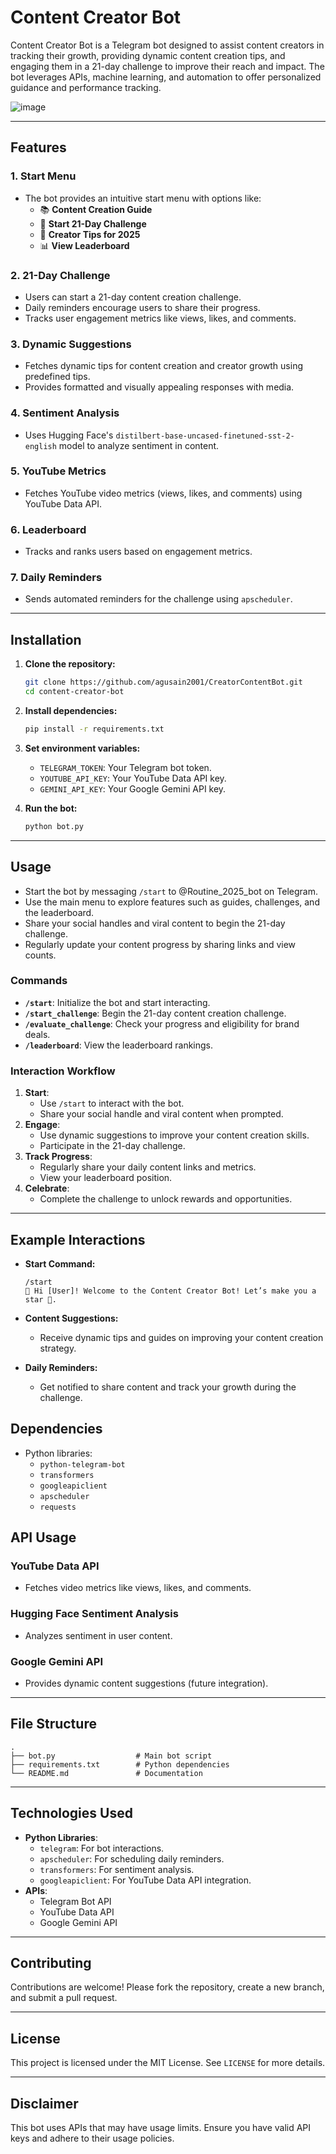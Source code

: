 # Content Creator Bot

Content Creator Bot is a Telegram bot designed to assist content creators in tracking their growth, providing dynamic content creation tips, and engaging them in a 21-day challenge to improve their reach and impact. The bot leverages APIs, machine learning, and automation to offer personalized guidance and performance tracking.

![image](https://github.com/user-attachments/assets/c70d3c4b-3bce-400d-a882-876ceec7bc11)


---

## Features

### 1. **Start Menu**
- The bot provides an intuitive start menu with options like:
  - 📚 **Content Creation Guide**
  - 🎯 **Start 21-Day Challenge**
  - 🚀 **Creator Tips for 2025**
  - 📊 **View Leaderboard**

### 2. **21-Day Challenge**
- Users can start a 21-day content creation challenge.
- Daily reminders encourage users to share their progress.
- Tracks user engagement metrics like views, likes, and comments.

### 3. **Dynamic Suggestions**
- Fetches dynamic tips for content creation and creator growth using predefined tips.
- Provides formatted and visually appealing responses with media.

### 4. **Sentiment Analysis**
- Uses Hugging Face's `distilbert-base-uncased-finetuned-sst-2-english` model to analyze sentiment in content.

### 5. **YouTube Metrics**
- Fetches YouTube video metrics (views, likes, and comments) using YouTube Data API.

### 6. **Leaderboard**
- Tracks and ranks users based on engagement metrics.

### 7. **Daily Reminders**
- Sends automated reminders for the challenge using `apscheduler`.

---

## Installation

1. **Clone the repository:**
    ```bash
    git clone https://github.com/agusain2001/CreatorContentBot.git
    cd content-creator-bot
    ```

2. **Install dependencies:**
    ```bash
    pip install -r requirements.txt
    ```

3. **Set environment variables:**
    - `TELEGRAM_TOKEN`: Your Telegram bot token.
    - `YOUTUBE_API_KEY`: Your YouTube Data API key.
    - `GEMINI_API_KEY`: Your Google Gemini API key.

4. **Run the bot:**
    ```bash
    python bot.py
    ```

---

## Usage
- Start the bot by messaging `/start` to @Routine_2025_bot on Telegram.
- Use the main menu to explore features such as guides, challenges, and the leaderboard.
- Share your social handles and viral content to begin the 21-day challenge.
- Regularly update your content progress by sharing links and view counts.


### Commands

- **`/start`**: Initialize the bot and start interacting.
- **`/start_challenge`**: Begin the 21-day content creation challenge.
- **`/evaluate_challenge`**: Check your progress and eligibility for brand deals.
- **`/leaderboard`**: View the leaderboard rankings.

### Interaction Workflow

1. **Start**:
   - Use `/start` to interact with the bot.
   - Share your social handle and viral content when prompted.
2. **Engage**:
   - Use dynamic suggestions to improve your content creation skills.
   - Participate in the 21-day challenge.
3. **Track Progress**:
   - Regularly share your daily content links and metrics.
   - View your leaderboard position.
4. **Celebrate**:
   - Complete the challenge to unlock rewards and opportunities.

---

## Example Interactions

- **Start Command:**
  ```
  /start
  👋 Hi [User]! Welcome to the Content Creator Bot! Let’s make you a star 🌟.
  ```

- **Content Suggestions:**
  - Receive dynamic tips and guides on improving your content creation strategy.

- **Daily Reminders:**
  - Get notified to share content and track your growth during the challenge.

## Dependencies

- Python libraries:
  - `python-telegram-bot`
  - `transformers`
  - `googleapiclient`
  - `apscheduler`
  - `requests`


## API Usage

### YouTube Data API
- Fetches video metrics like views, likes, and comments.

### Hugging Face Sentiment Analysis
- Analyzes sentiment in user content.

### Google Gemini API
- Provides dynamic content suggestions (future integration).

---



## File Structure

```
.
├── bot.py                  # Main bot script
├── requirements.txt        # Python dependencies
└── README.md               # Documentation
```

---

## Technologies Used

- **Python Libraries**:
  - `telegram`: For bot interactions.
  - `apscheduler`: For scheduling daily reminders.
  - `transformers`: For sentiment analysis.
  - `googleapiclient`: For YouTube Data API integration.
- **APIs**:
  - Telegram Bot API
  - YouTube Data API
  - Google Gemini API

---

## Contributing

Contributions are welcome! Please fork the repository, create a new branch, and submit a pull request.

---

## License

This project is licensed under the MIT License. See `LICENSE` for more details.

---

## Disclaimer

This bot uses APIs that may have usage limits. Ensure you have valid API keys and adhere to their usage policies.
